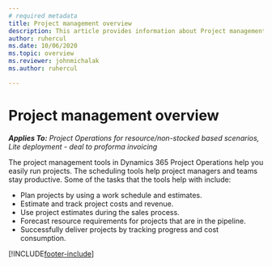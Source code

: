 ```yaml
---
# required metadata
title: Project management overview
description: This article provides information about Project management in Dynamics 365 Project Operations. 
author: ruhercul
ms.date: 10/06/2020
ms.topic: overview
ms.reviewer: johnmichalak
ms.author: ruhercul

---
```


# Project management overview

_**Applies To:** Project Operations for resource/non-stocked based scenarios, Lite deployment - deal to proforma invoicing_

The project management tools in Dynamics 365 Project Operations help you easily run projects. The scheduling tools help project managers and teams stay productive. Some of the tasks that the tools help with include:

- Plan projects by using a work schedule and estimates.
- Estimate and track project costs and revenue.
- Use project estimates during the sales process.
- Forecast resource requirements for projects that are in the pipeline.
- Successfully deliver projects by tracking progress and cost consumption.


[!INCLUDE[footer-include](../includes/footer-banner.md)]